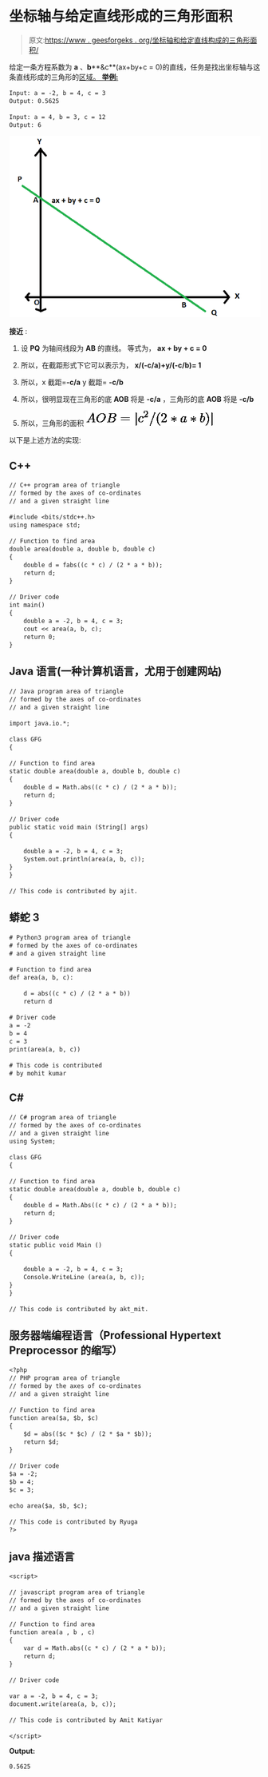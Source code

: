 # 坐标轴与给定直线形成的三角形面积

> 原文:[https://www . geesforgeks . org/坐标轴和给定直线构成的三角形面积/](https://www.geeksforgeeks.org/area-of-triangle-formed-by-the-axes-of-co-ordinates-and-a-given-straight-line/)

给定一条方程系数为 **a** 、**b****&c**(ax+by+c = 0)的直线，任务是找出坐标轴与这条直线形成的三角形的[区域。
**举例:**](https://www.geeksforgeeks.org/c-program-find-area-triangle/) 

```
Input: a = -2, b = 4, c = 3
Output: 0.5625

Input: a = 4, b = 3, c = 12
Output: 6
```

![](img/3e9b239751275a1dcea7f5880a83d8f4.png)

**接近** :

1.  设 **PQ** 为轴间线段为 **AB** 的直线。
    等式为，
    **ax + by + c = 0**

2.  所以，在截距形式下它可以表示为，
    **x/(-c/a)+y/(-c/b)= 1**

3.  所以，x 截距=**-c/a**
    y 截距= **-c/b**

4.  所以，很明显现在三角形的底 **AOB** 将是 **-c/a**
    ，三角形的底 **AOB** 将是 **-c/b**

5.  所以，三角形的面积
    ![AOB =|c^2/(2*a*b)|  ](img/b3d8a676c5f259b3553f644a326d00a5.png "Rendered by QuickLaTeX.com")

以下是上述方法的实现:

## C++

```
// C++ program area of triangle
// formed by the axes of co-ordinates
// and a given straight line

#include <bits/stdc++.h>
using namespace std;

// Function to find area
double area(double a, double b, double c)
{
    double d = fabs((c * c) / (2 * a * b));
    return d;
}

// Driver code
int main()
{
    double a = -2, b = 4, c = 3;
    cout << area(a, b, c);
    return 0;
}
```

## Java 语言(一种计算机语言，尤用于创建网站)

```
// Java program area of triangle
// formed by the axes of co-ordinates
// and a given straight line

import java.io.*;

class GFG
{

// Function to find area
static double area(double a, double b, double c)
{
    double d = Math.abs((c * c) / (2 * a * b));
    return d;
}

// Driver code
public static void main (String[] args)
{

    double a = -2, b = 4, c = 3;
    System.out.println(area(a, b, c));
}
}

// This code is contributed by ajit.
```

## 蟒蛇 3

```
# Python3 program area of triangle
# formed by the axes of co-ordinates
# and a given straight line

# Function to find area
def area(a, b, c):

    d = abs((c * c) / (2 * a * b))
    return d

# Driver code
a = -2
b = 4
c = 3
print(area(a, b, c))

# This code is contributed
# by mohit kumar
```

## C#

```
// C# program area of triangle
// formed by the axes of co-ordinates
// and a given straight line
using System;

class GFG
{

// Function to find area
static double area(double a, double b, double c)
{
    double d = Math.Abs((c * c) / (2 * a * b));
    return d;
}

// Driver code
static public void Main ()
{

    double a = -2, b = 4, c = 3;
    Console.WriteLine (area(a, b, c));
}
}

// This code is contributed by akt_mit.
```

## 服务器端编程语言（Professional Hypertext Preprocessor 的缩写）

```
<?php
// PHP program area of triangle
// formed by the axes of co-ordinates
// and a given straight line

// Function to find area
function area($a, $b, $c)
{
    $d = abs(($c * $c) / (2 * $a * $b));
    return $d;
}

// Driver code
$a = -2;
$b = 4;
$c = 3;

echo area($a, $b, $c);

// This code is contributed by Ryuga
?>
```

## java 描述语言

```
<script>

// javascript program area of triangle
// formed by the axes of co-ordinates
// and a given straight line

// Function to find area
function area(a , b , c)
{
    var d = Math.abs((c * c) / (2 * a * b));
    return d;
}

// Driver code

var a = -2, b = 4, c = 3;
document.write(area(a, b, c));

// This code is contributed by Amit Katiyar

</script>
```

**Output:** 

```
0.5625
```